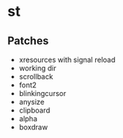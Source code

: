 # st

## Patches

+ xresources with signal reload
+ working dir
+ scrollback
+ font2
+ blinkingcursor
+ anysize
+ clipboard
+ alpha
+ boxdraw
